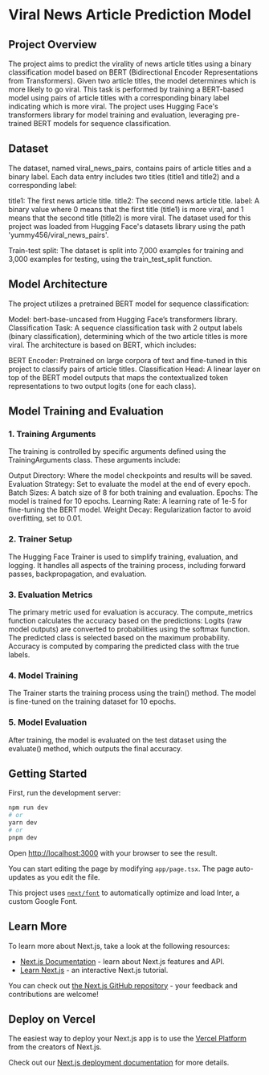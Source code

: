 # Viral News Article Prediction Model

## Project Overview
The project aims to predict the virality of news article titles using a binary classification model based on BERT (Bidirectional Encoder Representations from Transformers). Given two article titles, the model determines which is more likely to go viral. This task is performed by training a BERT-based model using pairs of article titles with a corresponding binary label indicating which is more viral. The project uses Hugging Face's transformers library for model training and evaluation, leveraging pre-trained BERT models for sequence classification.

## Dataset
The dataset, named viral_news_pairs, contains pairs of article titles and a binary label. Each data entry includes two titles (title1 and title2) and a corresponding label:

title1: The first news article title.
title2: The second news article title.
label: A binary value where 0 means that the first title (title1) is more viral, and 1 means that the second title (title2) is more viral.
The dataset used for this project was loaded from Hugging Face's datasets library using the path 'yummy456/viral_news_pairs'.

Train-test split: The dataset is split into 7,000 examples for training and 3,000 examples for testing, using the train_test_split function.

## Model Architecture
The project utilizes a pretrained BERT model for sequence classification:

Model: bert-base-uncased from Hugging Face’s transformers library.
Classification Task: A sequence classification task with 2 output labels (binary classification), determining which of the two article titles is more viral.
The architecture is based on BERT, which includes:

BERT Encoder: Pretrained on large corpora of text and fine-tuned in this project to classify pairs of article titles.
Classification Head: A linear layer on top of the BERT model outputs that maps the contextualized token representations to two output logits (one for each class).

## Model Training and Evaluation
### 1. Training Arguments
The training is controlled by specific arguments defined using the TrainingArguments class. These arguments include:

Output Directory: Where the model checkpoints and results will be saved.
Evaluation Strategy: Set to evaluate the model at the end of every epoch.
Batch Sizes: A batch size of 8 for both training and evaluation.
Epochs: The model is trained for 10 epochs.
Learning Rate: A learning rate of 1e-5 for fine-tuning the BERT model.
Weight Decay: Regularization factor to avoid overfitting, set to 0.01.

### 2. Trainer Setup
The Hugging Face Trainer is used to simplify training, evaluation, and logging. It handles all aspects of the training process, including forward passes, backpropagation, and evaluation.

### 3. Evaluation Metrics
The primary metric used for evaluation is accuracy. The compute_metrics function calculates the accuracy based on the predictions:
Logits (raw model outputs) are converted to probabilities using the softmax function.
The predicted class is selected based on the maximum probability.
Accuracy is computed by comparing the predicted class with the true labels.

### 4. Model Training
The Trainer starts the training process using the train() method. The model is fine-tuned on the training dataset for 10 epochs.

### 5. Model Evaluation
After training, the model is evaluated on the test dataset using the evaluate() method, which outputs the final accuracy.


## Getting Started

First, run the development server:

```bash
npm run dev
# or
yarn dev
# or
pnpm dev
```

Open [http://localhost:3000](http://localhost:3000) with your browser to see the result.

You can start editing the page by modifying `app/page.tsx`. The page auto-updates as you edit the file.

This project uses [`next/font`](https://nextjs.org/docs/basic-features/font-optimization) to automatically optimize and load Inter, a custom Google Font.

## Learn More

To learn more about Next.js, take a look at the following resources:

- [Next.js Documentation](https://nextjs.org/docs) - learn about Next.js features and API.
- [Learn Next.js](https://nextjs.org/learn) - an interactive Next.js tutorial.

You can check out [the Next.js GitHub repository](https://github.com/vercel/next.js/) - your feedback and contributions are welcome!

## Deploy on Vercel

The easiest way to deploy your Next.js app is to use the [Vercel Platform](https://vercel.com/new?utm_medium=default-template&filter=next.js&utm_source=create-next-app&utm_campaign=create-next-app-readme) from the creators of Next.js.

Check out our [Next.js deployment documentation](https://nextjs.org/docs/deployment) for more details.
